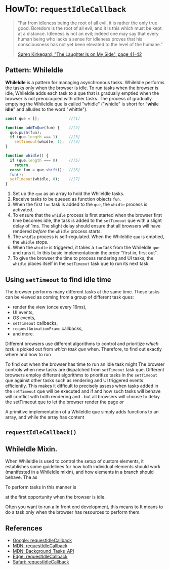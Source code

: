 # HowTo: `requestIdleCallback`

> "Far from idleness being the root of all evil, it is rather the only true good. 
> Boredom is the root of all evil, and it is this which must be kept at a distance. 
> Idleness is not an evil; 
> indeed one may say that every human being who lacks a sense for idleness 
> proves that his consciousness has not yet been elevated to the level of the humane."
>
>   [Søren Kirkegard, "The Laughter Is on My Side", page 41-42](https://books.google.no/books?id=r-E9DwAAQBAJ&pg=PA42)  

## Pattern: WhileIdle

**WhileIdle** is a pattern for managing asynchronous tasks.
WhileIdle performs the tasks only when the browser is idle.
To run tasks when the browser is idle, WhileIdle adds each task to a que that 
is gradually emptied when the browser is not preoccupied with other tasks.
The process of gradually emptying the WhileIdle que is called "whidle"
("whidle" is short for "**wh**ile **idle**" and alludes to the word "whittle").

```javascript
const que = [];             //[1]

function addToQue(fun) {    //[2]
  que.push(fun);
  if (que.length === 1)     //[3]
    setTimeout(whidle, 1);  //[4]
}

function whidle() {
  if (que.length === 0)     //[5]
    return;
  const fun = que.shift();  //[6]
  fun();
  setTimeout(whidle, 0);    //[7]
}
```
1. Set up the `que` as an array to hold the WhileIdle tasks.
2. Receive tasks to be queued as function objects `fun`.
3. When the first `fun` task is added to the `que`,
the `whidle` process is activated.
4. To ensure that the `whidle` process is first started when the browser first time becomes idle,
the task is added to the `setTimeout` que with a slight delay of 1ms.
The slight delay should ensure that all browsers will have rendered *before* the `whidle` process starts.
5. The `whidle` process is self-regulated. When the WhileIdle `que` is emptied, the  `whidle` stops.
6. When the `whidle` is triggered, it takes a `fun` task from the WhileIdle `que` and runs it.
In this basic implementationin the order "first in, first out".
7. To give the browser the time to process rendering and UI tasks, 
the `whidle` places itself in the `setTimeout` task que to run its next task.

## Using `setTimeout` to find idle time
The browser performs many different tasks at the same time. 
These tasks can be viewed as coming from a group of different task ques: 
 * render the view (once every 16ms),
 * UI events,
 * OS events, 
 * `setTimeout` callbacks,
 * `requestAnimationFrame` callbacks,
 * and more.

Different browsers use different algorithms to control and prioritize *which task* is picked out 
from *which task que* when. Therefore, to find out exactly where and how to run 

To find out when the browser has time to run an idle task might 
The browser controls when new tasks are dispatched from `setTimeout` task que.
Different browsers employ different algorithms to prioritize tasks in the `setTimeout` que 
against other tasks such as rendering and UI triggered events efficiently.
This makes it difficult to precisely assess when tasks added in the `setTimeout` que will be executed 
and if and how such tasks will behave will conflict with both rendering and .
but all browsers will choose to delay the setTimeout que to let the browser render the page or 


A primitive implementation of a WhileIdle que simply adds functions to an array, and
while the array has content
                                                           
## `requestIdleCallback()`



## WhileIdle Mixin.

When WhileIdle is used to control the setup of custom elements, 
it establishes some guidelines for how both individual elements should work 
(manifested in a WhileIdle mixin), and how elements in a branch should behave.
The 
as 

To perform tasks in this manner is 

at the first opportunity when the browser is idle.

Often you want to run a
In front end development, this means to It means to do a task only when the browser has resources to perform them.

## References
 * [Google: requestIdleCallback](https://developers.google.com/web/updates/2015/08/using-requestidlecallback)
 * [MDN: requestIdleCallback](https://developer.mozilla.org/en-US/docs/Web/API/Background_Tasks_API)
 * [MDN: Background_Tasks_API](https://developer.mozilla.org/en-US/docs/Web/API/Background_Tasks_API)
 * [Edge: requestIdleCallback](https://developer.microsoft.com/en-us/microsoft-edge/platform/status/requestidlecallback/)
 * [Safari: requestIdleCallback](https://webkit.org/status/#?search=requestidlecallback)